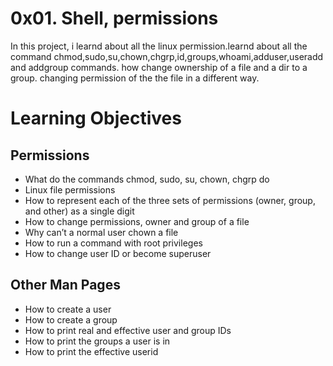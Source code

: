 # 0x01. Shell, permissions

In this project, i learnd about all the linux permission.learnd about all the command chmod,sudo,su,chown,chgrp,id,groups,whoami,adduser,useradd and addgroup commands. how change ownership of a file and a dir to a group. changing permission of the the file in a different way.

# Learning Objectives

## Permissions
- What do the commands chmod, sudo, su, chown, chgrp do
- Linux file permissions
- How to represent each of the three sets of permissions (owner, group, and other) as a single digit
- How to change permissions, owner and group of a file
- Why can’t a normal user chown a file
- How to run a command with root privileges
- How to change user ID or become superuser

## Other Man Pages
- How to create a user
- How to create a group
- How to print real and effective user and group IDs
- How to print the groups a user is in
- How to print the effective userid
